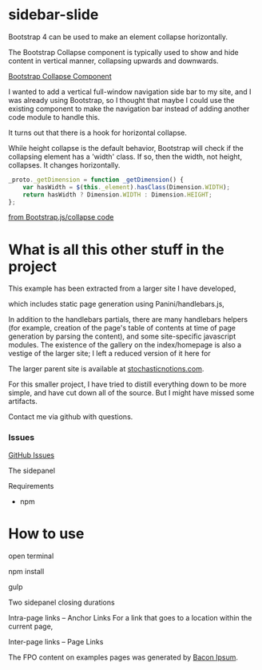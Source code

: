 # sidebar-slide


Bootstrap 4 can be used to make an element collapse horizontally.


The Bootstrap Collapse component is typically used to show and hide content in vertical manner, collapsing upwards and downwards.

[Bootstrap Collapse Component](https://getbootstrap.com/docs/4.2/components/collapse/)


I wanted to add a vertical full-window navigation side bar to my site, and I was already using Bootstrap, so I thought that maybe
I could use the existing component to make the navigation bar instead of adding another code module to handle this.

It turns out that there is a hook for horizontal collapse.

While height collapse is the default behavior, Bootstrap will check if the collapsing element has a 'width' class.
If so, then the width, not height, collapses. It changes horizontally.

```javascript
_proto._getDimension = function _getDimension() {
    var hasWidth = $(this._element).hasClass(Dimension.WIDTH);
    return hasWidth ? Dimension.WIDTH : Dimension.HEIGHT;
};

```
[from Bootstrap.js/collapse code](https://github.com/twbs/bootstrap/blob/v4-dev/js/dist/collapse.js#L305)







# What is all this other stuff in the project

This example has been extracted from a larger site I have developed,

which includes static page generation using Panini/handlebars.js,

In addition to the handlebars partials, there are many handlebars helpers 
(for example, creation of the page's table of contents at time of page generation by parsing the content),
and some site-specific javascript modules.
The existence of the gallery on the index/homepage is also a vestige of the larger site; I left a reduced version of it here for 

The larger parent site is available at [stochasticnotions.com](https://www.stochasticnotions.com).


For this smaller project, I have tried to distill everything down to be more simple,
and have cut down all of the source. But I might have missed some artifacts.

Contact me via github with questions.


### Issues

[GitHub Issues](https://gitlab.com/mmilano/bootstrapHorizontalCollapse/issues)




The sidepanel

Requirements

* npm


# How to use
open terminal


npm install

gulp




Two sidepanel closing durations

Intra-page links – Anchor Links
For a link that goes to a location within the current page,



Inter-page links – Page Links






The FPO content on examples pages was generated by [Bacon Ipsum](https://baconipsum.com/).
